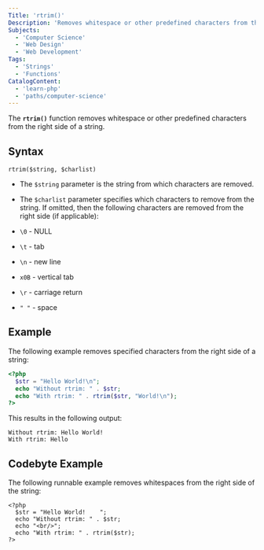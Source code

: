 ```yaml
---
Title: 'rtrim()'
Description: 'Removes whitespace or other predefined characters from the right side of a string.'
Subjects: 
  - 'Computer Science'
  - 'Web Design'
  - 'Web Development'
Tags: 
  - 'Strings'
  - 'Functions'
CatalogContent:
  - 'learn-php'
  - 'paths/computer-science'
---
```


The **`rtrim()`** function removes whitespace or other predefined characters from the right side of a string.

## Syntax

```psuedo
rtrim($string, $charlist)
```

- The `$string` parameter is the string from which characters are removed.
- The `$charlist` parameter specifies which characters to remove from the string. If omitted, then the following characters are removed from the right side (if applicable):

 - `\0` - NULL
 - `\t` - tab
 - `\n` - new line
 - `x0B` - vertical tab
 - `\r` - carriage return
 - `" "` - space

## Example

The following example removes specified characters from the right side of a string:

```php
<?php
  $str = "Hello World!\n";
  echo "Without rtrim: " . $str;
  echo "With rtrim: " . rtrim($str, "World!\n");
?>
```

This results in the following output: 

```shell
Without rtrim: Hello World!
With rtrim: Hello
```

## Codebyte Example 

The following runnable example removes whitespaces from the right side of the string:

```codebyte/php
<?php
  $str = "Hello World!    ";
  echo "Without rtrim: " . $str;
  echo "<br/>";
  echo "With rtrim: " . rtrim($str);
?>
```
